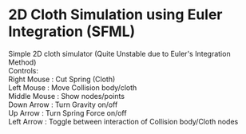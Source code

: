 # 2D Cloth Simulation using Euler Integration (SFML)
Simple 2D cloth simulator (Quite Unstable due to Euler's Integration Method)<br/>
Controls:<br/>
Right Mouse : Cut Spring (Cloth)<br/>
Left Mouse : Move Collision body/cloth<br/>
Middle Mouse : Show nodes/points<br/>
Down Arrow : Turn Gravity on/off<br/>
Up Arrow : Turn Spring Force on/off<br/>
Left Arrow : Toggle between interaction of Collision body/Cloth nodes